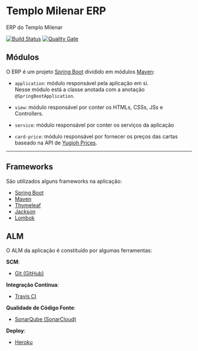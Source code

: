 # Templo Milenar ERP

ERP do Templo Milenar  

[![Build Status](https://travis-ci.org/igorventurelli/templomilenar.svg?branch=master)](https://travis-ci.org/igorventurelli/templomilenar)  [![Quality Gate](https://sonarcloud.io/api/badges/gate?key=br.com.templomilenar:templomilenar)](https://sonarcloud.io/dashboard/index/br.com.templomilenar:templomilenar)

## Módulos

O ERP é um projeto [Spring Boot](https://projects.spring.io/spring-boot/) dividido em módulos [Maven](https://maven.apache.org/):

- `application`: módulo responsável pela aplicação em si.  
Nesse módulo está a classe anotada com  a anotação `@SpringBootApplication`.

- `view`: módulo responsável por conter os HTMLs, CSSs, JSs e Controllers.

- `service`: módulo responsável por conter os serviços da aplicação

- `card-price`: módulo responsável por fornecer os preços das cartas baseado na API de [Yugioh Prices](yugiohprices.com).

----------

## Frameworks
São utilizados alguns frameworks na aplicação:

- [Spring Boot](https://projects.spring.io/spring-boot)
- [Maven](https://maven.apache.org/)
- [Thymeleaf](http://www.thymeleaf.org/)
- [Jackson](https://github.com/FasterXML/jackson)
- [Lombok](https://projectlombok.org/)

## ALM
O ALM da aplicação é constituído por algumas ferramentas:

**SCM**:
- [Git (GitHub)](https://git-scm.com/)

**Integração Contínua**:
- [Travis CI](https://travis-ci.org/)

**Qualidade de Código Fonte**:
- [SonarQube (SonarCloud)](https://sonarcloud.io/)

**Deploy**:
- [Heroku](https://www.heroku.com/)

